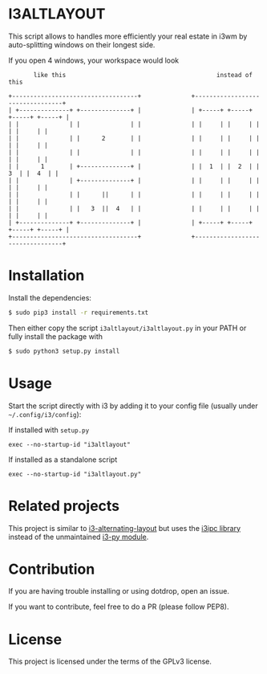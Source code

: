# I3ALTLAYOUT

This script allows to handles more efficiently your real estate in i3wm
by auto-splitting windows on their longest side.

If you open 4 windows, your workspace would look

```
       like this                                          instead of this

+-----------------------------------+              +---------------------------------+
| +--------------+ +--------------+ |              | +-----+ +-----+ +-----+ +-----+ |
| |              | |              | |              | |     | |     | |     | |     | |
| |              | |      2       | |              | |     | |     | |     | |     | |
| |              | |              | |              | |     | |     | |     | |     | |
| |      1       | +--------------+ |              | |  1  | |  2  | |  3  | |  4  | |
| |              | +--------------+ |              | |     | |     | |     | |     | |
| |              | |      ||      | |              | |     | |     | |     | |     | |
| |              | |   3  ||  4   | |              | |     | |     | |     | |     | |
| +--------------+ +--------------+ |              | +-----+ +-----+ +-----+ +-----+ |
+-----------------------------------+              +---------------------------------+
```

# Installation

Install the dependencies:
```bash
$ sudo pip3 install -r requirements.txt
```

Then either copy the script `i3altlayout/i3altlayout.py` in your PATH or
fully install the package with
```bash
$ sudo python3 setup.py install
```

# Usage

Start the script directly with i3 by adding it to your config file
(usually under `~/.config/i3/config`):

If installed with `setup.py`
```
exec --no-startup-id "i3altlayout"
```

If installed as a standalone script
```
exec --no-startup-id "i3altlayout.py"
```

# Related projects

This project is similar to [i3-alternating-layout](https://github.com/olemartinorg/i3-alternating-layout)
but uses the [i3ipc library](https://github.com/acrisci/i3ipc-python)
instead of the unmaintained [i3-py module](https://github.com/ziberna/i3-py).

# Contribution

If you are having trouble installing or using dotdrop, open an issue.

If you want to contribute, feel free to do a PR (please follow PEP8).

# License

This project is licensed under the terms of the GPLv3 license.
